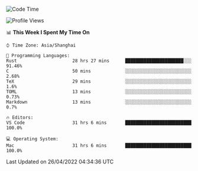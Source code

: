 <!--START_SECTION:waka-->
![Code Time](http://img.shields.io/badge/Code%20Time-1%2C272%20hrs%2039%20mins-blue)

![Profile Views](http://img.shields.io/badge/Profile%20Views-17-blue)

📊 **This Week I Spent My Time On** 

```text
⌚︎ Time Zone: Asia/Shanghai

💬 Programming Languages: 
Rust                     28 hrs 27 mins      ██████████████████████░░░   91.46% 
C                        50 mins             ░░░░░░░░░░░░░░░░░░░░░░░░░   2.68% 
TeX                      29 mins             ░░░░░░░░░░░░░░░░░░░░░░░░░   1.6% 
TOML                     13 mins             ░░░░░░░░░░░░░░░░░░░░░░░░░   0.73% 
Markdown                 13 mins             ░░░░░░░░░░░░░░░░░░░░░░░░░   0.7%

🔥 Editors: 
VS Code                  31 hrs 6 mins       █████████████████████████   100.0%

💻 Operating System: 
Mac                      31 hrs 6 mins       █████████████████████████   100.0%

```


 Last Updated on 26/04/2022 04:34:36 UTC
<!--END_SECTION:waka-->
